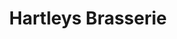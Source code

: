 ---
title: "Hartleys Brasserie"
address: "1 Harbour Road, Dun Laoghaire, Co. Dublin, Dun Laoghaire"
tel: "+353 (0)1 280 6767"
county: "Dublin"
category: "Seafood Restaurants"
type: "Content"
lat: "53.28802490234375"
lng: "-6.140054225921631"
---